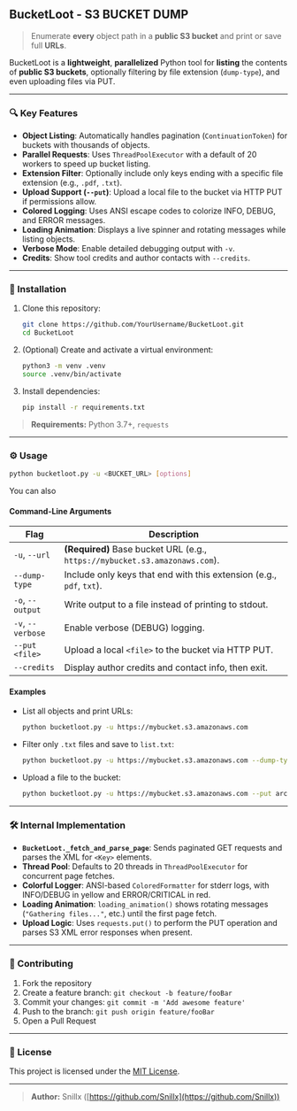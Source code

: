 ## BucketLoot - S3 BUCKET DUMP

> Enumerate **every** object path in a **public S3 bucket** and print or save full **URLs**.

BucketLoot is a **lightweight**, **parallelized** Python tool for **listing** the contents of **public S3 buckets**, optionally filtering by file extension (`dump-type`), and even uploading files via PUT.

---

### 🔍 Key Features

* **Object Listing**: Automatically handles pagination (`ContinuationToken`) for buckets with thousands of objects.
* **Parallel Requests**: Uses `ThreadPoolExecutor` with a default of 20 workers to speed up bucket listing.
* **Extension Filter**: Optionally include only keys ending with a specific file extension (e.g., `.pdf`, `.txt`).
* **Upload Support (`--put`)**: Upload a local file to the bucket via HTTP PUT if permissions allow.
* **Colored Logging**: Uses ANSI escape codes to colorize INFO, DEBUG, and ERROR messages.
* **Loading Animation**: Displays a live spinner and rotating messages while listing objects.
* **Verbose Mode**: Enable detailed debugging output with `-v`.
* **Credits**: Show tool credits and author contacts with `--credits`.

---

### 🚀 Installation

1. Clone this repository:

   ```bash
   git clone https://github.com/YourUsername/BucketLoot.git
   cd BucketLoot
   ```

2. (Optional) Create and activate a virtual environment:

   ```bash
   python3 -m venv .venv
   source .venv/bin/activate
   ```

3. Install dependencies:

   ```bash
   pip install -r requirements.txt
   ```

> **Requirements:** Python 3.7+, `requests`

---

### ⚙️ Usage

```bash
python bucketloot.py -u <BUCKET_URL> [options]
```

You can also

#### Command-Line Arguments

| Flag              | Description                                                                 |
| ----------------- | --------------------------------------------------------------------------- |
| `-u`, `--url`     | **(Required)** Base bucket URL (e.g., `https://mybucket.s3.amazonaws.com`). |
| `--dump-type`     | Include only keys that end with this extension (e.g., `pdf`, `txt`).        |
| `-o`, `--output`  | Write output to a file instead of printing to stdout.                       |
| `-v`, `--verbose` | Enable verbose (DEBUG) logging.                                             |
| `--put <file>`    | Upload a local `<file>` to the bucket via HTTP PUT.                         |
| `--credits`       | Display author credits and contact info, then exit.                         |

#### Examples

* List all objects and print URLs:

  ```bash
  python bucketloot.py -u https://mybucket.s3.amazonaws.com
  ```

* Filter only `.txt` files and save to `list.txt`:

  ```bash
  python bucketloot.py -u https://mybucket.s3.amazonaws.com --dump-type txt -o list.txt
  ```

* Upload a file to the bucket:

  ```bash
  python bucketloot.py -u https://mybucket.s3.amazonaws.com --put archive.zip
  ```

---

### 🛠️ Internal Implementation

* **`BucketLoot._fetch_and_parse_page`**: Sends paginated GET requests and parses the XML for `<Key>` elements.
* **Thread Pool**: Defaults to 20 threads in `ThreadPoolExecutor` for concurrent page fetches.
* **Colorful Logger**: ANSI-based `ColoredFormatter` for stderr logs, with INFO/DEBUG in yellow and ERROR/CRITICAL in red.
* **Loading Animation**: `loading_animation()` shows rotating messages (`"Gathering files..."`, etc.) until the first page fetch.
* **Upload Logic**: Uses `requests.put()` to perform the PUT operation and parses S3 XML error responses when present.

---

### 🤝 Contributing

1. Fork the repository
2. Create a feature branch: `git checkout -b feature/fooBar`
3. Commit your changes: `git commit -m 'Add awesome feature'`
4. Push to the branch: `git push origin feature/fooBar`
5. Open a Pull Request

---

### 📄 License

This project is licensed under the [MIT License](LICENSE).

---

> **Author:** Snillx ([https://github.com/Snillx](https://github.com/Snillx))


